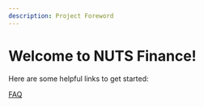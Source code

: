 ```yaml
---
description: Project Foreword
---
```


# Welcome to NUTS Finance!

Here are some helpful links to get started:

[FAQ](https://docs.nuts.finance/faq)





